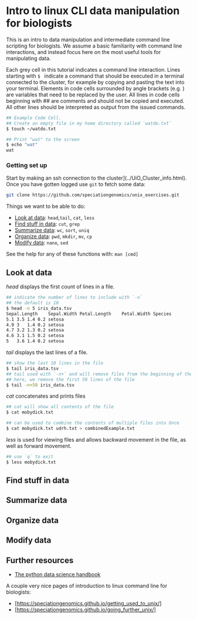 # Intro to linux CLI data manipulation for biologists
This is an intro to data manipulation and intermediate command line scripting
for biologists. We assume a basic familiarity with command line interactions,
and instead focus here on the most useful tools for manipulating data.

Each grey cell in this tutorial indicates a command line interaction.
Lines starting with `$ ` indicate a command that should be executed
in a terminal connected to the cluster, for example by copying and
pasting the text into your terminal. Elements in code cells surrounded
by angle brackets (e.g. <username>) are variables that need to be
replaced by the user. All lines in code cells beginning with \#\# are
comments and should not be copied and executed. All other lines should
be interpreted as output from the issued commands.

```bash
## Example Code Cell.
## Create an empty file in my home directory called `watdo.txt`
$ touch ~/watdo.txt

## Print "wat" to the screen
$ echo "wat"
wat
```

### Getting set up
Start by making an ssh connection to the cluster](../UiO_Cluster_info.html).
Once you have gotten logged use `git` to fetch some data:

```bash
git clone https://github.com/speciationgenomics/unix_exercises.git
```

Things we want to be able to do:
* [Look at data](#look-at-data): `head`,`tail`, `cat`, `less`
* [Find stuff in data](#find-stuff-in-data): `cut`, `grep`
* [Summarize data](#summarize-data): `wc`, `sort`, `uniq`
* [Organize data](#organize-data): `pwd`, `mkdir`, `mv`, `cp`
* [Modify data](#modify-data): `nano`, `sed`

See the help for any of these functions with: `man [cmd]`

## Look at data

*head* displays the first count of lines in a file.
```bash
## indicate the number of lines to include with `-n`
## the default is 10
$ head -n 5 iris_data.tsv
Sepal.Length	Sepal.Width	Petal.Length	Petal.Width	Species
5.1	3.5	1.4	0.2	setosa
4.9	3	1.4	0.2	setosa
4.7	3.2	1.3	0.2	setosa
4.6	3.1	1.5	0.2	setosa
5	3.6	1.4	0.2	setosa
```
*tail* displays the last lines of a file.
```bash
## show the last 10 lines in the file
$ tail iris_data.tsv
## tail used with `-n+` and will remove files from the beginning of the file
## here, we remove the first 50 lines of the file
$ tail -n+50 iris_data.tsv
```

*cat* concatenates and prints files
```bash
## cat will show all contents of the file
$ cat mobydick.txt

## can be used to combine the contents of multiple files into Once
$ cat mobydick.txt udrh.txt > combinedExample.txt
```
*less* is used for viewing files and allows backward movement in the file, as well as forward movement.
```bash
## use `q` to exit
$ less mobydick.txt
```

## Find stuff in data

## Summarize data

## Organize data

## Modify data

## Further resources

* [The python data science handbook](https://jakevdp.github.io/PythonDataScienceHandbook/)

A couple very nice pages of introduction to linux command line
for biologists:
* [https://speciationgenomics.github.io/getting_used_to_unix/]
* [https://speciationgenomics.github.io/going_further_unix/]
